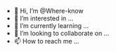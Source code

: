 - 👋 Hi, I’m @Where-know
- 👀 I’m interested in ...
- 🌱 I’m currently learning ...
- 💞️ I’m looking to collaborate on ...
- 📫 How to reach me ...

<!---
Where-know/Where-know is a ✨ special ✨ repository because its `README.md` (this file) appears on your GitHub profile.
You can click the Preview link to take a look at your changes.
--->
